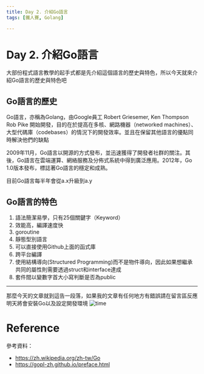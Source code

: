 ```yaml
---
title: Day 2. 介紹Go語言
tags: [鐵人賽, Golang]

---
```


# Day 2. 介紹Go語言

大部份程式語言教學的起手式都是先介紹這個語言的歷史與特色，所以今天就來介紹Go語言的歷史與特色吧

## Go語言的歷史

Go語言，亦稱為Golang，由Google員工 Robert Griesemer, Ken Thompson Rob Pike 開始開發，目的在於提高在多核、網路機器（networked machines）、大型代碼庫（codebases）的情況下的開發效率。並且在保留其他語言的優點同時解決他們的缺點

2009年11月，Go語言以開源的方式發布，並迅速獲得了開發者社群的關注。其後，Go語言在雲端運算、網絡服務及分佈式系統中得到廣泛應用。2012年，Go 1.0版本發布，標誌著Go語言的穩定和成熟。

目前Go語言每半年會從a.x升級到a.y
## Go語言的特色
1. 語法簡潔易學，只有25個關鍵字（Keyword）
2. 效能高，編譯速度快
3. goroutine
4. 靜態型別語言
5. 可以直接使用Github上面的函式庫
6. 跨平台編譯
7. 使用結構導向(Structured Programming)而不是物件導向，因此如果想繼承共同的屬性則需要透過struct和interface達成
8. 套件間以變數字首大小寫判斷是否為public

----------------------------------
那麼今天的文章就到這告一段落，如果我的文章有任何地方有錯誤請在留言區反應
明天將會安裝Go以及設定開發環境
![time](https://i.imgur.com/Hk7po4w.gif)

# Reference
參考資料：
- https://zh.wikipedia.org/zh-tw/Go
- https://gopl-zh.github.io/preface.html
